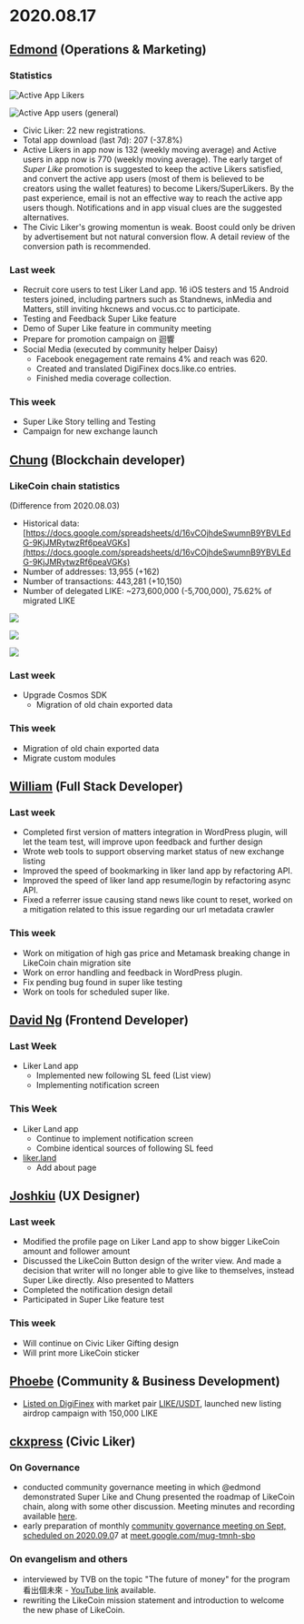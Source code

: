 # 2020.08.17

## ​[Edmond](https://like.co/edmondyu) \(Operations & Marketing\)

### **Statistics** <a id="statistics"></a>

![Active App Likers](../.gitbook/assets/image%20%2894%29.png)

![Active App users \(general\)](../.gitbook/assets/image%20%2895%29.png)

* Civic Liker: 22 new registrations. 
* Total app download \(last 7d\): 207 \(-37.8%\)  
* Active Likers in app now is 132 \(weekly moving average\) and Active users in app now is 770 \(weekly moving average\).  The early target of _Super Like_ promotion is suggested to keep the active Likers satisfied, and convert the active app users \(most of them is believed to be creators using the wallet features\) to become Likers/SuperLikers.  By the past experience, email is not an effective way to reach the active app users though. Notifications and in app visual clues are the suggested alternatives.
* The Civic Liker's growing momentun is weak.  Boost could only be driven by advertisement but not natural conversion flow.  A detail review of the conversion path is recommended.

### **Last week** <a id="last-week-3"></a>

* Recruit core users to test Liker Land app.  16 iOS testers and 15 Android testers joined, including partners such as Standnews, inMedia and Matters, still inviting hkcnews and vocus.cc to participate.
* Testing and Feedback Super Like feature
* Demo of Super Like feature in community meeting
* Prepare for promotion campaign on 迴響
* Social Media \(executed by community helper Daisy\)
  * Facebook enegagement rate remains 4% and reach was 620.
  * Created and translated DigiFinex docs.like.co entries.
  * Finished media coverage collection.

### This week <a id="this-week-3"></a>

* Super Like Story telling and Testing
* Campaign for new exchange launch

## [Chung](https://like.co/chungwu) \(Blockchain developer\) <a id="chung-blockchain-developer"></a>

### LikeCoin chain statistics <a id="likecoin-chain-statistics"></a>

\(Difference from 2020.08.03\)

* Historical data: [https://docs.google.com/spreadsheets/d/16vCOjhdeSwumnB9YBVLEdG-9KjJMRytwzRf6peaVGKs](https://docs.google.com/spreadsheets/d/16vCOjhdeSwumnB9YBVLEdG-9KjJMRytwzRf6peaVGKs)​
* Number of addresses: 13,955 \(+162\)
* Number of transactions: 443,281 \(+10,150\)
* Number of delegated LIKE: ~273,600,000 \(-5,700,000\), 75.62% of migrated LIKE

![](../.gitbook/assets/image%20%2892%29.png)

![](../.gitbook/assets/image%20%2893%29.png)

![](../.gitbook/assets/image%20%2891%29.png)

### Last week <a id="last-week"></a>

* Upgrade Cosmos SDK
  * Migration of old chain exported data

### This week <a id="this-week"></a>

* Migration of old chain exported data
* Migrate custom modules

## ​[William](https://like.co/williamchong) \(Full Stack Developer\) <a id="william-full-stack-developer"></a>

### Last week <a id="last-week-1"></a>

* Completed first version of matters integration in WordPress plugin, will let the team test, will improve upon feedback and further design
* Wrote web tools to support observing market status of new exchange listing
* Improved the speed of bookmarking in liker land app by refactoring API.
* Improved the speed of liker land app resume/login by refactoring async API.
* Fixed a referrer issue causing stand news like count to reset, worked on a mitigation related to this issue regarding our url metadata crawler

### This week <a id="this-week-1"></a>

* Work on mitigation of high gas price and Metamask breaking change in LikeCoin chain migration site
* Work on error handling and feedback in WordPress plugin.
* Fix pending bug found in super like testing
* Work on tools for scheduled super like.

## ​[David Ng](https://github.com/nwingt) \(Frontend Developer\) <a id="david-ng-frontend-developer"></a>

### Last Week <a id="last-week-2"></a>

* Liker Land app
  * Implemented new following SL feed \(List view\)
  * Implementing notification screen

### **This Week** <a id="this-week-2"></a>

* Liker Land app
  * Continue to implement notification screen
  * Combine identical sources of following SL feed
* [liker.land](https://liker.land)
  * Add about page

## ​[Joshkiu](https://like.co/joshkiu) \(UX Designer\) <a id="joshkiu-ux-designer"></a>

### Last week <a id="last-week-4"></a>

* Modified the profile page on Liker Land app to show bigger LikeCoin amount and follower amount
* Discussed the LikeCoin Button design of the writer view. And made a decision that writer will no longer able to give like to themselves, instead Super Like directly. Also presented to Matters
* Completed the notification design detail
* Participated in Super Like feature test

### This week <a id="this-week-4"></a>

* Will continue on Civic Liker Gifting design
* Will print more LikeCoin sticker​

## [Phoebe](https://like.co/phoebe_fb) \(Community & Business Development\) <a id="fbf6"></a>

* [Listed on DigiFinex](https://digifinex.zendesk.com/hc/en-us/articles/900002119843) with market pair [LIKE/USDT](https://www.digifinex.com/en-ww/trade/USDT/LIKE), launched new listing airdrop campaign with 150,000 LIKE 

## ​[ckxpress](https://like.co/ckxpress) \(Civic Liker\) <a id="fbf6-1"></a>

### **On Governance**

* conducted community governance meeting in which @edmond demonstrated Super Like and Chung presented the roadmap of LikeCoin chain, along with some other discussion. Meeting minutes and recording available [here](https://medium.com/likecoin/likecoin-2020-08-community-governance-meeting-bfbfb54012c0).
* early preparation of monthly [community governance meeting on Sept, scheduled on 2020.09.0](https://medium.com/likecoin/likecoin-governance-meeting-2020-08-agenda-3be1fca577bb)7 at [meet.google.com/mug-tmnh-sbo](https://meet.google.com/mug-tmnh-sbo)

### On evangelism and others

* interviewed by TVB on the topic "The future of money" for the program 看出個未來 - [YouTube link](https://www.youtube.com/watch?v=NNzpNrTfPtA) available.
* rewriting the LikeCoin mission statement and introduction to welcome the new phase of LikeCoin.

